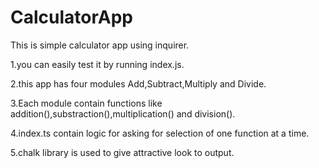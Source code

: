 # CalculatorApp
This is simple calculator app using inquirer.

1.you can easily test it by running index.js.

2.this app has four modules Add,Subtract,Multiply and Divide.

3.Each module contain functions like addition(),substraction(),multiplication() and division().

4.index.ts contain logic for asking for selection of one function at a time.

5.chalk library is used to give attractive look to output.
